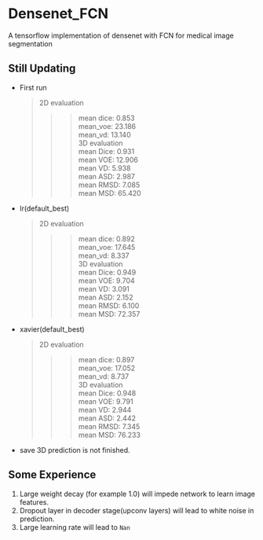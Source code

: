 # Densenet_FCN
A tensorflow implementation of densenet with FCN for medical image segmentation

## Still Updating
* First run
  > 2D evaluation  
    >>> mean dice: 0.853  
    >>> mean_voe:  23.186  
    >>> mean_vd:   13.140  
  > 3D evaluation  
    >>> mean Dice: 0.931  
    >>> mean VOE:  12.906  
    >>> mean VD:   5.938  
    >>> mean ASD:  2.987  
    >>> mean RMSD: 7.085  
    >>> mean MSD:  65.420  
* lr(default_best)
  > 2D evaluation  
    >>> mean dice: 0.892  
    >>> mean_voe:  17.645  
    >>> mean_vd:   8.337  
  > 3D evaluation  
    >>> mean Dice: 0.949  
    >>> mean VOE:  9.704  
    >>> mean VD:   3.091  
    >>> mean ASD:  2.152  
    >>> mean RMSD: 6.100  
    >>> mean MSD:  72.357  
* xavier(default_best)
  > 2D evaluation  
    >>> mean dice: 0.897  
    >>> mean_voe:  17.052  
    >>> mean_vd:   8.737  
  > 3D evaluation  
    >>> mean Dice: 0.948  
    >>> mean VOE:  9.791  
    >>> mean VD:   2.944  
    >>> mean ASD:  2.442  
    >>> mean RMSD: 7.345  
    >>> mean MSD:  76.233  



* save 3D prediction is not finished.



## Some Experience
1. Large weight decay (for example 1.0) will impede network to learn image features.
2. Dropout layer in decoder stage(upconv layers) will lead to white noise in prediction.
3. Large learning rate will lead to `Nan`
